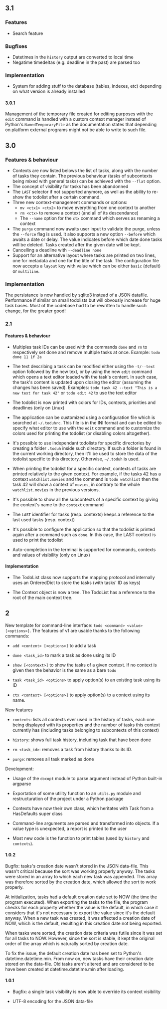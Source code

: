 ## 3.1

### Features

 * Search feature

### Bugfixes

 * Datetimes in the `history` output are converted to local time
 * Negatime timedeltas (e.g. deadline in the past) are parsed too

### Implementation

 * System for adding stuff to the database (tables, indexes, etc) depending on what version is already installed


#### 3.0.1

Management of the temporary file created for editing purposes with the `edit` command is handled with a custom context manager instead of Python's `NamedTemporaryFile` as the documentation states that depending on platform external programs might not be able to write to such file.


## 3.0

### Features & behaviour

 * Contexts are now listed belows the list of tasks, along with the number of tasks they contain. The previous behaviour (tasks of subcontexts being mixed with general tasks) can be achieved with the `--flat` option.
 * The concept of visibility for tasks has been abandonned
 * The `LAST` selector if not supported anymore, as well as the ability to re-show the todolist after a certain command.
 * Three new context-management commands or options:
 	* `mv <ctx1> <ctx2>` to move everything from one context to another
 	* `rm <ctx>` to remove a context (and all of its descendance)
 	* The `--name` option for the `ctx` command which serves as renaming a context
 * The `purge` command now awaits user input to validate the purge, unless the `--force` flag is used. It also supports a new option `--before` which awaits a date or delay. The value indicates before which date done tasks will be deleted. Tasks created after the given date will be kept.
 * Cancelling a deadline with `--deadline none`
 * Support for an alternative layout where tasks are printed on two lines, one for metadata and one for the title of the task. The configuration file now accepts a `layout` key with value which can be either `basic` (default) or `multiline`.

### Implementation

The persistance is now handled by sqlite3 instead of a JSON datafile. Performance if similar on small todolists but will obvously increase for huge task bases. Most of the codebase had to be rewritten to handle such change, for the greater good!


### 2.1

#### Features & behaviour

 - Multiples task IDs can be used with the commands `done` and `rm` to respectively set done and remove multiple tasks at once. Example: `todo done 11 1f 2a`

 - The text describing a task can be modified either using the `-t/--text` option followed by the new text, or by using the new `edit` command which opens a text editor loaded with the task's content. In such case, the task's content is updated upon closing the editor (assuming the changes has been saved). Examples: `todo task 42 --text "This is a new text for task 42"` or `todo edit 42` to use the text editor

 - The todolist is now printed with colors for IDs, contexts, priorities and deadlines (only on Linux)

 - The application can be customized using a configuration file which is searched at `~/.toduhrc`. This file is in the INI format and can be edited to specify what editor to use with the `edit` command and to customize the colors used for printing the todolist (or disabling colors altogether).

 - It's possible to use independant todolists for specific directories by creating a folder `.toduh` inside such directory. If such a folder is found in the current working directory, then it'll be used to store the data of the todolist specific to this directory. Otherwise, `~/.toduh` is used.

 - When printing the todolist for a specific context, contexts of tasks are printed relatively to the given context. For example, if the tasks 42 has a context `watchlist.movies` and the command is `todo watchlist` then the task 42 will show a context of `movies`, in contrary to the whole `watchlist.movies` in the previous versions.

 - It's possible to show all the subcontexts of a specific context by giving the context's name to the `context` command

 - The `LAST` identifier for tasks (resp. contexts) keeps a reference to the last used tasks (resp. context)

 - It's possible to configure the application so that the todolist is printed again after a command such as `done`. In this case, the LAST context is used to print the todolist

 - Auto-completion in the terminal is supported for commands, contexts and values of visibility (only on Linux)


#### Implementation

 - The TodoList class now supports the mapping protocol and internally uses an OrderedDict to store the tasks (with tasks' ID as keys)

 - The Context object is now a tree. The TodoList has a reference to the root of the main context tree.


## 2

New template for command-line interface: `todo <command> <value> [<options>]`. The features of v1 are usable thanks to the following commands:

 - `add <content> [<options>]` to add a task

 - `done <task_id>` to mark a task as done using its ID

 - `show [<context>]` to show the tasks of a given context. If no context is given then the behavior is the same as a bare `todo`

 - `task <task_id> <options>` to apply option(s) to an existing task using its ID

 - `ctx <context> [<options>]` to apply option(s) to a context using its name.

New features

 - `contexts`: lists all contexts ever used in the history of tasks, each one being displayed with its properties and the number of tasks this context currently has (including tasks belonging to subcontexts of this context)

 - `history`: shows full task history, including task that have been done

 - `rm <task_id>`: removes a task from history thanks to its ID.

 - `purge`: removes all task marked as done

Development:

 - Usage of the `docopt` module to parse argument instead of Python built-in argparse

 - Exportation of some utility function to an `utils.py` module and restructuration of the project under a Python package

 - Contexts have now their own class, which heritates with Task from a HasDefaults super class

 - Command-line arguments are parsed and transformed into objects. If a value type is unexpected, a report is printed to the user

 - Most new code is the function to print tables (used by `history` and `contexts`).


#### 1.0.2

Bugfix: tasks's creation date wasn't stored in the JSON data-file. This wasn't critical because the sort was working properly anyway. The tasks were stored in an array to which each new task was appended. This array was therefore sorted by the creation date, which allowed the sort to work properly.

At initialization, tasks had a default creation date set to NOW (the time the program executed). When exporting the tasks to the file, the program checks for each property whether the value is the default, in which case it considers that it's not necessary to export the value since it's the default anyway. When a new task was created, it was affected a creation date of NOW, which is the default, resulting in this creation date not being exported.

When tasks were sorted, the creation date criteria was futile since it was set for all tasks to NOW. However, since the sort is stable, it kept the original order of the array which is naturally sorted by creation date.

To fix the issue, the default creation date has been set to Python's datetime.datetime.min. From now on, new tasks have their creation date stored on the data-file. Old tasks aren't altered and are considered to be have been created at datetime.datetime.min after loading.

#### 1.0.1

 -  Bugfix: a single task visibility is now able to override its context visibility

 - UTF-8 encoding for the JSON data-file